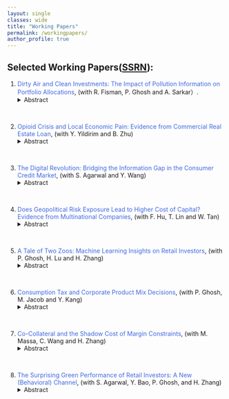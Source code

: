 ```yaml
---
layout: single
classes: wide
title: "Working Papers"
permalink: /workingpapers/
author_profile: true
---
```


## Selected Working Papers([SSRN](https://papers.ssrn.com/sol3/cf_dev/AbsByAuth.cfm?per_id=1744628)):

1. <a href="https://papers.ssrn.com/sol3/papers.cfm?abstract_id=4616881#" style="text-decoration: none;">  <span style="color: RoyalBlue;"> Dirty Air and Clean Investments: The Impact of Pollution Information on Portfolio Allocations</span></a>, (with R. Fisman, P. Ghosh and A. Sarkar）.
     <details> <summary>Abstract</summary>
       <span style="color: purple;"> We study exposure to pollution information and investment portfolio allocations, exploiting the rollout of air quality monitoring stations in India. Using a triple-differences framework, we show that retail investors' investments in ``brown'' stocks are negatively related to local air pollution after a monitoring station appears nearby, with particularly pronounced effects on ``alert'' dates when air quality is listed as harmful to the general population. The effect of pollution information on investment choices is most prominent amongst tech-savvy investors who are most plausibly ``treated'' by real-time pollution data, and by younger investors who tend to be more sensitive to environmental concerns. Overall, our results provide micro-level support for the view that salience of environmental conditions affect investors' tastes for green investments.</span>
<br>

2. <a href="https://papers.ssrn.com/sol3/papers.cfm?abstract_id=5108149" style="text-decoration: none;">  <span style="color: RoyalBlue;"> Opioid Crisis and Local Economic Pain: Evidence from Commercial Real Estate Loan</span></a>, (with Y. Yildirim and B. Zhu)
     <details> <summary>Abstract</summary>
       <span style="color: purple;"> This study examines the local economic impacts of the opioid epidemic by focusing on the performance of commercial real estate loan. We establish causal identification by leveraging plausible exogenous variation in primary physicians per capita and staggered adoption of state-level Opioid Misuse Prevention Legislation. Our findings indicate that opioid abuse decreases net operating income and increases vacancy rates, leading to a surge in loan defaults. We present direct evidence for economic channels showing that opioid abuse disrupts local economies through reduced business sales and eroded neighborhood desirability, which decreases net operating income and lowers occupancy rates of commercial real estate properties, ultimately leading to higher default rate. The effect  is more severe in residential and retail properties, areas with weaker economic conditions, communities with higher proportions of Black and Asian populations, younger individuals, and Republican states. Our study underscores a new negative externality of the opioid crisis on local economies and its spillover effects on financial markets.</span>
<br>

3. <a href="https://papers.ssrn.com/sol3/papers.cfm?abstract_id=4701961" style="text-decoration: none;">  <span style="color: RoyalBlue;"> The Digital Revolution: Bridging the Information Gap in the Consumer Credit Market</span></a>, (with S. Agarwal and Y. Wang)
     <details> <summary>Abstract</summary>
       <span style="color: purple;"> We analyze how an information communication technology shock resolves information friction in the largest and most significant consumer credit markets. Using granular spatial variation of broadband diffusion, we find that high-speed Internet access enables consumers to save an average of 327 – 738 dollars on mortgage broker fees. These savings are economically meaningful and can partially offset the annual broadband subscription cost of $444. The effect is more pronounced for well-educated, high-FICO, and high-income customers, and in areas with a competitive broker market ex-ante. We identify greater bargaining power and reduced search costs as mechanisms behind the fee reductions.</span>
<br>

4. <a href="https://papers.ssrn.com/sol3/papers.cfm?abstract_id=4648991" style="text-decoration: none;">  <span style="color: RoyalBlue;"> Does Geopolitical Risk Exposure Lead to Higher Cost of Capital? Evidence from Multinational Companies</span></a>, (with F. Hu, T. Lin and W. Tan)	
     <details> <summary>Abstract</summary>
       <span style="color: purple;"> This study examines the impact of geopolitical risk exposure (GPR) on the costs of capital faced by U.S.-listed multinational companies (MNCs). Our findings indicate that MNCs have higher bank loan costs when their global subsidiaries have greater exposure to geopolitical risk (GPR). The GPR effect on the cost of debt is robust to alternative model specifications, interpretations, and measurements. Horserace tests suggest that GPR is a distinct and superior proxy for host-country-level risk factors and has a more robust effect on an MNC’s cost of debt. We obtain consistent results when employing two identification strategies, a Bartik-type instrument and a difference-in-differences design around the 2014 Russia-Ukraine conflict and the 2022 Russia-Ukraine War, to isolate exogenous variations in GPR exposure. We identify two economic channels, i.e., operational flexibility and currency risk, that explain our findings. Moreover, the effect is stronger among MNCs with larger geo-political beta, higher credit risk, no prior banking relationship, and weaker institutions. Finally, we also demonstrate that the impact of GPR extends to equity financing, revealing a positive correlation between the geopolitical risk faced by global subsidiaries and the overall cost of equity for MNCs.</span>
<br>

5. <a href="https://abfer.org/component/edocman/main-annual-conference/a-tale-of-two-zoos-machine-learning-insights-on-retail-investors" style="text-decoration: none;">  <span style="color: RoyalBlue;"> A Tale of Two Zoos: Machine Learning Insights on Retail Investors</span></a>, (with P. Ghosh, H. Lu and H. Zhang)	
     <details> <summary>Abstract</summary>
       <span style="color: purple;"> We employ various machine learning models to analyze the returns for millions of retail investors in India. We observe that Neural Networks outperform other machine learning and OLS models in uniquely predicting both good and bad out-of-sample performance. Behavioral biases exert a more significant influence on their returns than holding-weighted firm characteristics.</span>
<br>
       
6. <a href="https://papers.ssrn.com/sol3/papers.cfm?abstract_id=5159703" style="text-decoration: none;">  <span style="color: RoyalBlue;"> Consumption Tax and Corporate Product Mix Decisions</span></a>, (with P. Ghosh, M. Jacob and Y. Kang)	
     <details> <summary>Abstract</summary>
       <span style="color: purple;"> This paper investigates the effect of consumption taxes on firms’ product mix decision. Using a stacked difference-in-differences approach that exploits the staggered transition from a sales tax with the risk of tax cascading to a value added tax (VAT) with credits on inputs across states in India and detailed data on listed manufacturing firms’ production decisions, we document that the switch to a VAT system induces affected firms to narrow their product scope. That is, firms cut the internal production of input goods and instead focus their production toward their best-performing products. Firms affected by the switch to the VAT reduce their firm size and are more likely to outsource production of input goods, consistent with vertical disintegration following VAT adoption. We also show that this VAT-induced vertical disintegration results in lower manufacturing costs, higher profitability and firm value, and increased investment efficiency for affected firms. Overall, the paper shows that VAT adoption can reduce investment and productivity distortions induced by a sales tax that bears the risk of tax cascading.</span>
<br>

7. <a href="" style="text-decoration: none;">  <span style="color: RoyalBlue;"> Co-Collateral and the Shadow Cost of Margin Constraints</span></a>, (with M. Massa, C. Wang and H. Zhang)
     <details> <summary>Abstract</summary>
       <span style="color: purple;"> We propose a novel stock-level measure of the tightness of margin constraints by decomposing a stock’s cash collateral requests in the short-selling market into two components: comovements with the market (co-collateral) and idiosyncratic movements. Consistent with the notion that co-collateral tightens margin requests, we find that co-collateral reduces short-selling activities and is associated with a positive return premium. Moreover, this premium peaked during the crisis (especially the Lehman bankruptcy) and is unexplained by traditional asset pricing factors or mispricing. Our results highlight the importance of collateral requests and the associated shadow costs in influencing asset prices.</span>
<br>

8. <a href="https://sustainablefinancealliance.org/wp-content/uploads/2025/06/GRASFI_2025_paper_49.pdf" style="text-decoration: none;">  <span style="color: RoyalBlue;"> The Surprising Green Performance of Retail Investors: A New (Behavioral) Channel</span></a>, (with S. Agarwal, Y. Bao, P. Ghosh, and H. Zhang)
     <details> <summary>Abstract</summary>
       <span style="color: purple;"> Contrary to the prevailing wisdom that green investors willingly accept lower returns for sustainable investment, our analysis of account-level data from a major Indian bank indicates the opposite. We find that investors with a higher proportion of green stocks in their portfolios achieve superior risk-adjusted portfolio returns. To explain this surprising observation, we hypothesize—and empirically verify—that green investments may help investors mitigate detrimental behavioral bias, such as the disposition effect and under-diversification. Alternative mechanisms related to stock selection ability, aggregate demand shocks, and risk mitigation fail to explain green performance. Instead, tests utilizing abnormal temperatures as exogenous shocks support a causal interpretation of our findings. These results suggest a novel behavioral channel for fully understanding the implications of green preferences.</span> 
       
<!---8.	<a href="" style="text-decoration: none;">  <span style="color: RoyalBlue;"> When Human Met Algorithm: Evidence from Retail Investor Trading</span></a>, (with P. Ghosh and Y. Li)
     <details> <summary>Abstract</summary>
       <span style="color: purple;"> We study the adoption and economic impact of artificial intelligence technology by retail investors in a developing economy. We document new facts to characterize the human-algorithm interaction in the context of retail investor trading using administrative account-level data of all individual investors from National Stock Exchange of India, the world's 8th largest stock exchange. While the retail algorithmic trading market is dominated by male investors, the relative share of female algorithmic participation increases steadily from 5% in 2012 to 10% in 2019. We find that algorithmic trades by male-young investors take up most of the overall increase in recent years and are highly procyclical to the market condition. Investors adapting to algorithmic trading experience better performance as measured by higher market-adjusted return and Sharpe ratio. The benefit is greater for less wealthy investors and those who are holding less diversified portfolio or exhibit more behavioral bias ex ante. We find evidence that improved performance is likely due to enhanced trading responsiveness to new market information and reduced behavioral biases. Consistent with “learning by algorithmic trading”, unprofitable algorithmic traders are more likely to quit than profitable traders. Algorithmic trade size is also sensitive to past performance and retail algorithmic investors initially execute very small trades during the first few trials and increase trade size significantly after profitable trades.</span>--->

      
       
       
   

